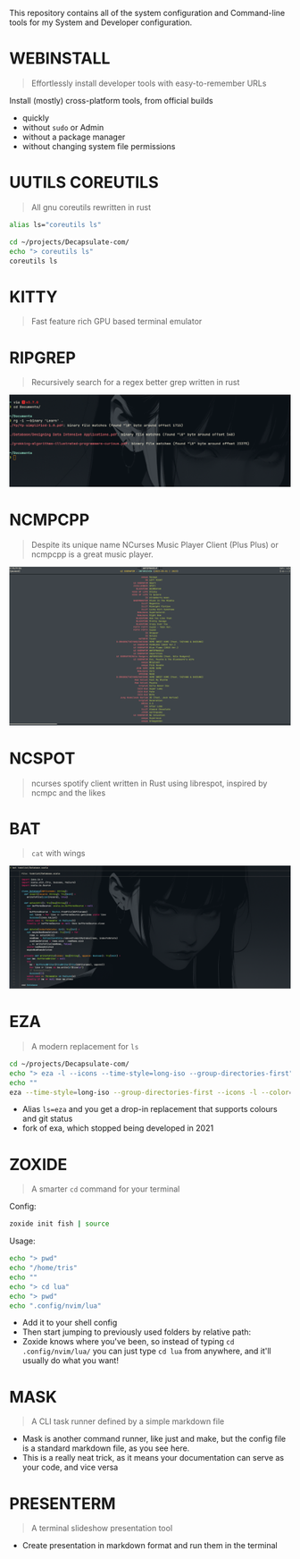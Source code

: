 This repository contains all of the system configuration and Command-line tools for my System and Developer configuration.

# WEBINSTALL

> Effortlessly install developer tools with easy-to-remember URLs

Install (mostly) cross-platform tools, from official builds

- quickly
- without `sudo` or Admin
- without a package manager
- without changing system file permissions

# UUTILS COREUTILS

> All gnu coreutils rewritten in rust

```bash
alias ls="coreutils ls"
```

```bash +exec_replace
cd ~/projects/Decapsulate-com/
echo "> coreutils ls"
coreutils ls
```

# KITTY

> Fast feature rich GPU based terminal emulator

# RIPGREP

> Recursively search for a regex better grep written in rust

![Kitty](screenshot/kitty.png)

# NCMPCPP

> Despite its unique name NCurses Music Player Client (Plus Plus) or ncmpcpp is a great music player.

![ncmpcpp](screenshot/ncmpcpp.png)

# NCSPOT

> ncurses spotify client written in Rust using librespot, inspired by ncmpc and the likes

# BAT

> `cat` with wings

![bat](screenshot/bat.png)

# EZA

> A modern replacement for `ls`

```bash +exec_replace
cd ~/projects/Decapsulate-com/
echo "> eza -l --icons --time-style=long-iso --group-directories-first"
echo ""
eza --time-style=long-iso --group-directories-first --icons -l --color=always
```

- Alias `ls=eza` and you get a drop-in replacement that supports colours and git status
- fork of exa, which stopped being developed in 2021

# ZOXIDE

> A smarter `cd` command for your terminal

Config:

```bash
zoxide init fish | source
```

Usage:

```bash +exec_replace
echo "> pwd"
echo "/home/tris"
echo ""
echo "> cd lua"
echo "> pwd"
echo ".config/nvim/lua"
```

- Add it to your shell config
- Then start jumping to previously used folders by relative path:
- Zoxide knows where you've been, so instead of typing `cd .config/nvim/lua/` you can just type `cd lua` from anywhere, and it'll usually do what you want!

# MASK

> A CLI task runner defined by a simple markdown file

- Mask is another command runner, like just and make, but the config file is a standard markdown file, as you see here.
- This is a really neat trick, as it means your documentation can serve as your code, and vice versa

# PRESENTERM

> A terminal slideshow presentation tool

- Create presentation in markdown format and run them in the terminal
